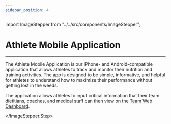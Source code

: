 ```yaml
---
sidebar_position: 4
---
```


import ImageStepper from "../../src/components/ImageStepper";

# Athlete Mobile Application

---

The Athlete Mobile Application is our iPhone- and Android-compatible application that
allows athletes to track and monitor their nutrition and training activities. The app is designed to
be simple, informative, and helpful for athletes to understand how to maximize their performance
without getting lost in the weeds.

The application allows athletes to input critical information that their team dietitians, coaches, and
medical staff can then view on the [Team Web Dashboard][dashboard].

<ImageStepper>
  <ImageStepper.Step
    title="View"
    imgSrc="/img/docs/mobile/getting-started/homepage.png"
    imgCaption="View of athlete homepage"
  >

  </ImageStepper.Step>
</ImageStepper>


[beta]: https://en.wikipedia.org/wiki/Software_release_life_cycle#Beta
[contact]: /docs#feedback--assistance
[dashboard]: /docs/dashboard

